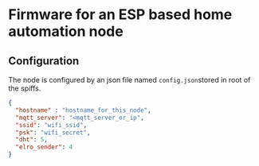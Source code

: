 # Firmware for an ESP based home automation node

## Configuration

The node is configured by an json file named ```config.json```stored in root of the spiffs.

```json
{
  "hostname" : "hostname_for_this_node",
  "mqtt_server": "<mqtt_server_or_ip",
  "ssid": "wifi_ssid",
  "psk": "wifi_secret",
  "dht": 5,
  "elro_sender": 4
}
```
